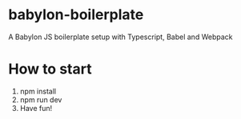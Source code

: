 # babylon-boilerplate
A Babylon JS boilerplate setup with Typescript, Babel and Webpack

# How to start
1. npm install
2. npm run dev
3. Have fun!
